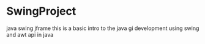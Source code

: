 # SwingProject
java swing jframe 
this is a basic intro to the java gi development using swing and awt api in java 
